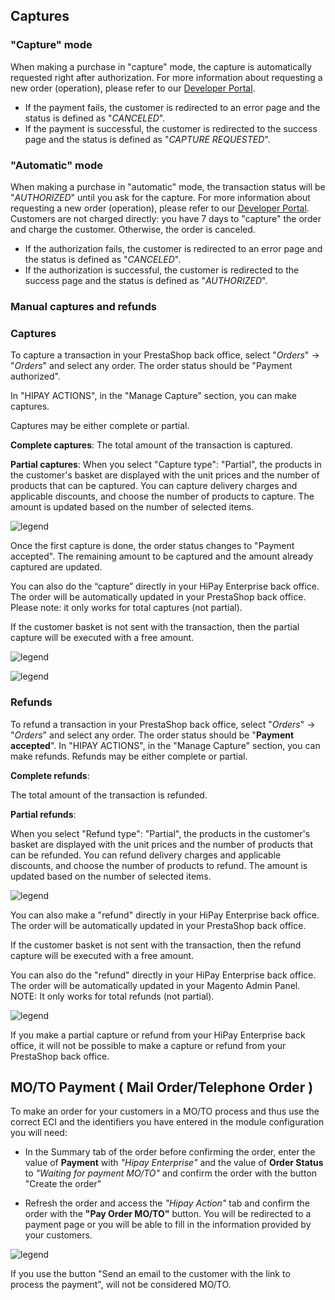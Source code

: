 ## Captures

### "Capture" mode

When making a purchase in "capture" mode, the capture is automatically requested right after authorization. For more information about requesting a new order (operation), please refer to our [Developer Portal](/doc-api/enterprise/gateway/#!/payments/requestNewOrder).

   - If the payment fails, the customer is redirected to an error page and the status is defined as "_CANCELED_".
   - If the payment is successful, the customer is redirected to the success page and the status is defined as "_CAPTURE REQUESTED_".

### "Automatic" mode

When making a purchase in "automatic" mode, the transaction status will be "_AUTHORIZED_" until you ask for the capture. For more information about requesting a new order (operation), please refer to our [Developer Portal](/doc-api/enterprise/gateway/#!/payments/requestNewOrder).
Customers are not charged directly: you have 7 days to "capture" the order and charge the customer. Otherwise, the order is canceled.

  - If the authorization fails, the customer is redirected to an error page and the status is defined as "_CANCELED_".
  - If the authorization is successful, the customer is redirected to the success page and the status is defined as "_AUTHORIZED_".


### Manual captures and refunds

### Captures

To capture a transaction in your PrestaShop back office, select "_Orders_" -> "_Orders_" and select any order.
The order status should be "Payment authorized".

In "HIPAY ACTIONS", in the "Manage Capture" section, you can make captures.

Captures may be either complete or partial.

**Complete captures**:
The total amount of the transaction is captured.

**Partial captures**:
When you select "Capture type": "Partial", the products in the customer's basket are displayed with the unit prices and the number of products that can be captured.
You can capture delivery charges and applicable discounts, and choose the number of products to capture.
The amount is updated based on the number of selected items.

![legend](images/capture_partial.png)

Once the first capture is done, the order status changes to "Payment accepted". The remaining amount to be captured and the amount already captured are updated.

You can also do the “capture” directly in your HiPay Enterprise back office. The order will be automatically updated in your PrestaShop back office.
Please note: it only works for total captures (not partial).

If the customer basket is not sent with the transaction, then the partial capture will be executed with a free amount.

![legend](images/capture_partial_without_basket.png)


![legend](images/capture_manual_tpp.png)

### Refunds

To refund a transaction in your PrestaShop back office, select "_Orders_" -> "_Orders_" and select any order.
The order status should be "**Payment accepted**".
In "HIPAY ACTIONS", in the "Manage Capture" section, you can make refunds.
Refunds may be either complete or partial.

**Complete refunds**:

The total amount of the transaction is refunded.

**Partial refunds**:

When you select "Refund type": "Partial", the products in the customer's basket are displayed with the unit prices and the number of products that can be refunded.
You can refund delivery charges and applicable discounts, and choose the number of products to refund.
The amount is updated based on the number of selected items.

![legend](images/refund_partial.png)


You can also make a "refund" directly in your HiPay Enterprise back office. The order will be automatically updated in your PrestaShop back office.

If the customer basket is not sent with the transaction, then the refund capture will be executed with a free amount.

You can also do the "refund" directly in your HiPay Enterprise back office. The order will be automatically updated in your Magento Admin Panel.
NOTE: It only works for total refunds (not partial).


![legend](images/refund_manual_tpp.png)


<div class="alert alert-danger">
	<i class="fa fa-times-circle"></i>
If you make a partial capture or refund from your HiPay Enterprise back office, it will not be possible to make a capture or refund from your PrestaShop back office.
</div>


## MO/TO Payment ( Mail Order/Telephone Order )

To make an order for your customers in a MO/TO process and thus use the correct ECI and the identifiers you have entered in the module configuration you will need:

- In the Summary tab of the order before confirming the order,
enter the value of **Payment** with *"Hipay Enterprise"* and the value of **Order Status** to *"Waiting for payment MO/TO"* and confirm the order with the button "Create the order"

- Refresh the order and access the *"Hipay Action"* tab and confirm the order with the **"Pay Order MO/TO"** button. You will be redirected to a payment page or you will be able to fill in the information provided by your customers.

![legend](images/moto_actions.png)

<div class="alert alert-danger">
	<i class="fa fa-times-circle"></i>
 If you use the button "Send an email to the customer with the link to process the payment", will not be considered MO/TO.
</div>



	
